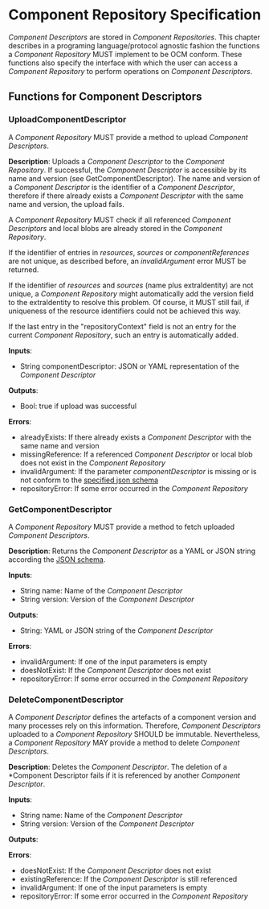 # Component Repository Specification

*Component Descriptors* are stored in *Component Repositories*. This chapter describes in a programing language/protocol
agnostic fashion the functions a *Component Repository* MUST implement to be OCM conform.
These functions also specify the interface with which the user can access a *Component Repository* to perform 
operations on *Component Descriptors*.

## Functions for Component Descriptors

### UploadComponentDescriptor

A *Component Repository* MUST provide a method to upload *Component Descriptors*. 

**Description**: Uploads a *Component Descriptor* to the *Component Repository*. If successful, the *Component Descriptor*
is accessible by its name and version (see GetComponentDescriptor). The name and version of a *Component Descriptor*
is the identifier of a *Component Descriptor*, therefore if there already exists a *Component Descriptor*
with the same name and version, the upload fails. 

A *Component Repository* MUST check if all referenced *Component Descriptors* and local blobs are already stored in 
the *Component Repository*.

If the identifier of entries in *resources*, *sources* or *componentReferences* are not unique, as described before,
an *invalidArgument* error MUST be returned.

If the identifier of *resources* and *sources* (name plus extraIdentity) are not unique, a *Component Repository* might 
automatically add the version field to the extraIdentity to resolve this problem. Of course, it MUST still fail, if 
uniqueness of the resource identifiers could not be achieved this way.

If the last entry in the "repositoryContext" field is not an entry for the current *Component Repository*, such an 
entry is automatically added.

**Inputs**:

- String componentDescriptor: JSON or YAML representation of the *Component Descriptor*

**Outputs**:

- Bool: true if upload was successful 

**Errors**:

- alreadyExists: If there already exists a *Component Descriptor* with the same name and version
- missingReference: If a referenced *Component Descriptor* or local blob does not exist in the *Component Repository*
- invalidArgument: If the parameter *componentDescriptor* is missing or is not conform to the
  [specified json schema](component-descriptor-v2-schema.yaml)
- repositoryError: If some error occurred in the *Component Repository*

### GetComponentDescriptor

A *Component Repository* MUST provide a method to fetch uploaded *Component Descriptors*.

**Description**: Returns the *Component Descriptor* as a YAML or JSON string according the 
[JSON schema](component-descriptor-v2-schema.yaml).

**Inputs**:

- String name: Name of the *Component Descriptor*
- String version: Version of the *Component Descriptor*

**Outputs**:

- String: YAML or JSON string of the *Component Descriptor*

**Errors**:

- invalidArgument: If one of the input parameters is empty
- doesNotExist: If the *Component Descriptor* does not exist
- repositoryError: If some error occurred in the *Component Repository*

### DeleteComponentDescriptor

A *Component Descriptor* defines the artefacts of a component version and many processes rely on this information.
Therefore, *Component Descriptors* uploaded to a *Component Repository* SHOULD be immutable. Nevertheless, a
*Component Repository* MAY provide a method to delete *Component Descriptors*.

**Description**: Deletes the *Component Descriptor*. The deletion of a *Component Descriptor fails if it is referenced 
by another *Component Descriptor*.

**Inputs**:

- String name: Name of the *Component Descriptor*
- String version: Version of the *Component Descriptor*

**Outputs**:

**Errors**:

- doesNotExist: If the *Component Descriptor* does not exist
- existingReference: If the *Component Descriptor* is still referenced
- invalidArgument: If one of the input parameters is empty
- repositoryError: If some error occurred in the *Component Repository*
